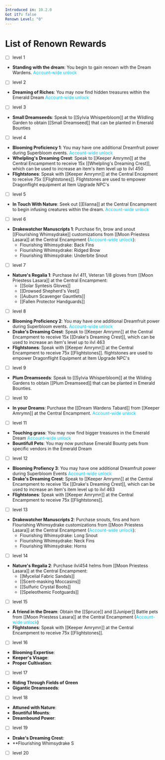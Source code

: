 ```yaml
---
Introduced in: 10.2.0
Got it?: false
Renown Level: "0"
---
```

# List of Renown Rewards
- [ ] level 1
- **Standing with the dream**: You begin to gain renown with the Dream Wardens. <span style="color:#06c8f4">Account-wide unlock</span> 

- [ ] level 2
- **Dreaming of Riches**: You may now find hidden treasures within the Emerald Dream <span style="color:#06c8f4">Account-wide unlock</span>

- [ ] level 3
- **Small Dreamseeds**: Speak to [[Sylvia Whisperbloom]] at the Wildling Garden to obtain [[Small Dreamseed]] that can be planted in Emerald Bounties

- [ ] level 4
- **Blooming Proficiency 1**: You may have one additional Dreamfruit power during Superbloom events. <span style="color:#06c8f4">Account-wide unlock</span>
- **Whelpling's Dreaming Crest**: Speak to [[Keeper Amrymn]] at the Central Encampment to receive 15x [[Whelpling's Dreaming Crest]], which can be used to increase an item's item level up to ilvl 450
- **Flightstones**: Speak with [[Keeper Amrymn]] at the Central Encapment to receive 75x [[Flightstones]]. Flightstones are used to empower Dragonflight equipment at Item Upgrade NPC's

- [ ] level 5
- **In Touch With Nature**: Seek out [[Elianna]] at the Central Encampment to begin infusing creatures within the dream. <span style="color:#06c8f4">Account-wide unlock</span>

- [ ] level 6
- **Drakewatcher Manuscripts 1**: Purchase fin, brow and snout [[Flourishing Whimsydrake]] customizations from [[Moon Priestess Lasara]] at the Central Encampment (<span style="color:#06c8f4">Account-wide unlock</span>):
	- Flourishing Whimsydrake: Back Fins
	- Flourishing Whimsydrake: Ridged Brow
	- Flourishing Whimsydrake: Underbite Snout

- [ ] level 7
- **Nature's Regalia 1**: Purchase ilvl 411, Veteran 1/8 gloves from [[Moon Priestess Lasara]] at the Central Encampment:
	- [[Solar Syntesis Gloves]]
	- [[Drowsed Shepherd's Vest]]
	- [[Auburn Scavenger Gauntlets]]
	- [[Fallen Protector Handguards]]

- [ ] level 8
- **Blooming Proficiency 2**: You may have one additional Dreamfruit power during Superbloom events. <span style="color:#06c8f4">Account-wide unlock</span>
- **Drake's Dreaming Crest**: Speak to [[Keeper Amrymn]] at the Central Encampment to receive 15x [[Drake's Dreaming Crest]], which can be used to increase an item's level up to ilvl 463
- **Flightstones**: Speak with [[Keeper Amrymn]] at the Central Encampment to receive 75x [[Flightstones]]. flightstones are used to empower Dragonflight Equipment at Item Upgrade NPC's

- [ ] level 9
- **Plum Dreamseeds**: Speak to [[Sylvia Whisperbloom]] at the Wilding Gardens to obtain [[Plum Dreamseed]] that can be planted in Emerald Bounties.

- [ ] level 10
- **In your Dreams**: Purchase the [[Dream Wardens Tabard]] from [[Keeper Amrymn]] at the Central Encampment. <span style="color:#06c8f4">Account-wide unlock</span>

- [ ] level 11
- **Touching grass**: You may now find bigger treasures in the Emerald Dream <span style="color:#06c8f4">Account-wide unlock</span>
- **Bountifull Pets**: You may now purchase Emerald Bounty pets from specific vendors in the Emerald Dream

- [ ] level 12
- **Blooming Profiency 3**: You may have one additional Dreamfruit power during Superbloom Events <span style="color:#06c8f4">Account-wide unlock</span>
- **Drake's Dreaming Crest**: Speak to [[Keeper Amrymn]] at the Central Encampment to receive 15x [[Drake's Dreaming Crest]], which can be used to increase an item's item level up to ilvl 463
- **Flightstones**: Speak with [[Keeper Amrymn]] at the Central Encampment to receive 75x [[Flightstones]]. 

- [ ] level 13
- **Drakewatcher Manuscripts 2**: Purchase snouts, fins and horn Flourishing Whimsydrake customizations from [[Moon Priestess Lasara]] at the Central Encampment (<span style="color:#06c8f4">Account-wide unlock</span>):
	- Flourishing Whimsydrake: Long Snout
	- Flourishing Whimsydrake: Neck Fins
	- Flourishing Whimsydrake: Horns

- [ ] level 14
- **Nature's Regalia 2**: Purchase ilvl454 helms from [[Moon Priestess Lasara]] at the Central Encampment:
	- [[Mycelial Fabric Sandals]]
	- [[Scent-masking Moccasins]]
	- [[Sulfuric Crystal Boots]]
	- [[Speleothemic Footguards]]

- [ ] level 15
- **A friend in the Dream**: Obtain the [[Spruce]] and [[Juniper]] Battle pets from [[Moon Priestess Lasara]] at the Central Encampment (<span style="color:#06c8f4">Account-wide unlock</span>)
- **Flightstones**: Speak with [[Keeper Amrymn]] at the Central Encampment to receive 75x [[Flightstones]]. 

- [ ] level 16
- **Blooming Expertise**:
- **Keeper's Visage**:
- **Proper Cultivation**:

- [ ] level 17
- **Riding Through Fields of Green**
- **Gigantic Dreamseeds**:

- [ ] level 18
- **Attuned with Nature**:
- **Bountiful Mounts**:
- **Dreambound Power**:

- [ ] level 19
- **Drake's Dreaming Crest**:
- **Flourishing Whimsydrake S 
- [ ] level 20
